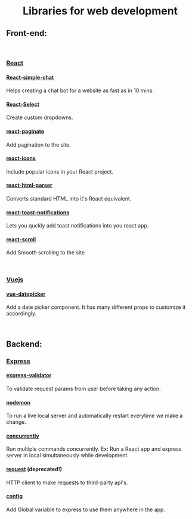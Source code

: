 # <div align="center"> **Libraries for web development** <div/>
## **Front-end:**
<br>

### [**React**]()

#### [**React-simple-chat**](https://lucasbassetti.com.br/react-simple-chatbot/)
Helps creating a chat bot for a website as fast as in 10 mins.
<br>

#### [**React-Select**](https://react-select.com/home)
Create custom dropdowns.
<br>

#### [**react-paginate**](https://github.com/AdeleD/react-paginate#readme)
Add pagination to the site.
<br>

#### [**react-icons**](https://react-icons.github.io/react-icons)
Include popular icons in your React project.
<br>

#### [**react-html-parser**](https://github.com/peternewnham/react-html-parser)
Converts standard HTML into it's React equivalent.
<br>

#### [**react-toast-notifications**](https://jossmac.github.io/react-toast-notifications/)
Lets you quckly add toast notifications into you react app.
<br>

#### [**react-scroll**](https://github.com/fisshy/react-scroll/blob/master/README.md)
Add Smooth scrolling to the site
<br>

<br>

### [**Vuejs**]()

#### [**vue-datepicker**](https://github.com/mathieustan/vue-datepicker#vue-datepicker)
Add a date picker component. It has many different props to customize it accordingly.
<br>

<br>

## **Backend:**

### [**Express**]()

#### [express-validator](https://express-validator.github.io/docs/)
To validate request params from user before taking any action.
<br>

#### [nodemon](https://github.com/remy/nodemon#nodemon)
To run a live local server and automatically restart everytime we make a change.
<br>

#### [concurrently](https://github.com/kimmobrunfeldt/concurrently)
Run multiple commands concurrently. Ex: Run a React app and express server in local simultaneously while development.
<br>

#### [request](https://github.com/request/request) (deprecated!)
HTTP client to make requests to third-party api's.
<br>

#### [config](https://github.com/lorenwest/node-config#configure-your-nodejs-applications)
Add Global variable to express to use them anywhere in the app.